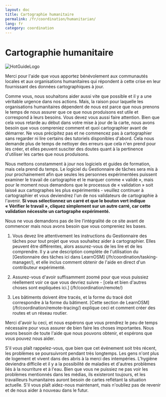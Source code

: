 ```yaml
---
layout: doc
title: Cartographie humanitaire
permalink: /fr/coordination/humanitarian/
lang: fr
category: coordination
---
```


# Cartographie humanitaire

![HotGuideLogo](/images/hot-logo.png)


Merci pour l'aide que vous apportez bénévolement aux communautés locales et aux organisations humanitaires qui répondent à cette crise en leur fournissant des données cartographiques à jour.  

Comme vous, nous souhaitons aider aussi vite que possible et il y a une véritable urgence dans nos actions. Mais, la raison pour laquelle les organisations humanitaires dépendent de nous est parce que nous prenons le temps de nous assurer que ce que nous produisons est utile et correspond à leurs besoins. Vous devez vous aussi faire attention. Bien que cela vous retarde au début dans votre mise à jour de la carte, nous avons besoin que vous compreniez comment et quoi cartographier avant de démarrer. Ne vous précipitez pas et ne commencez pas à cartographier sans regarder ni lire certains des tutoriels disponibles d'abord. Cela nous demande plus de temps de nettoyer des erreurs que cela n'en prend pour les créer, et elles peuvent susciter des doutes quant à la pertinence d'utiliser les cartes que nous produisons.  

Nous mettons constamment à jour nos logiciels et guides de formation, mais cela prend du temps. Le logiciel du Gestionnaire de tâches sera mis à jour prochainement afin que seules les personnes expérimentées puissent examiner le travail de cartographie et le marquer comme « validé », mais pour le moment nous demandons que le processus de « validation » soit laissé aux cartographes les plus expérimentés - veuillez continuer à cartographier et vous deviendrez l'un de nos validateurs de cartographie à l'avenir. **Si vous sélectionnez un carré et que le bouton vert indique « Vérifier le travail », cliquez simplement sur un autre carré, car cette validation nécessite un cartographe expérimenté.**  

Nous ne vous demandons pas de lire l’intégralité de ce site avant de commencer mais nous avons besoin que vous compreniez les bases.  

1. Vous devez lire attentivement les instructions du Gestionnaire des tâches pour tout projet que vous souhaitez aider à cartographier. Elles peuvent être différentes, alors assurez-vous de les lire et de les comprendre. Il y a une description complète de l'utilisation du [Gestionnaire des tâches ici dans LearnOSM] (/fr/coordination/tasking-manager/), et elle inclus comment obtenir de l'aide en direct d'un contributeur expérimenté.  

2. Assurez-vous d'avoir suffisamment zoomé pour que vous puissiez réellement voir ce que vous devriez suivre - [cela et bien d'autres choses sont expliquées ici.] (/fr/coordination/remote/)  

3. Les bâtiments doivent être tracés, et la forme du tracé doit correspondre à la forme du bâtiment. [Cette section de LearnOSM] (/fr/coordination/remote-tracing/) explique ceci et comment créer des routes et un réseau routier.  

Merci d'avoir lu ceci, et nous espérons que vous prendrez le peu de temps nécessaire pour vous assurer de bien faire les choses importantes. Nous avons besoin de toute l'aide que nous pouvons obtenir, et espérons que vous pouvez nous aider.  

S'il vous plaît rappelez-vous, que bien que cet événement soit très récent, les problèmes se poursuivront pendant très longtemps. Les gens n'ont plus de logement et vivent dans des abris à la merci des intempéries. L'hygiène deviendra difficile et il y a la possibilité de maladies et d'autres problèmes liés à la nourriture et à l'eau. Bien que vous ne puissiez ne pas voir les problèmes mentionnés dans les médias, ils existeront toujours, et les travailleurs humanitaires auront besoin de cartes reflétant la situation actuelle. S'il vous plaît aidez-nous maintenant, mais n'oubliez pas de revenir et de nous aider à nouveau dans le futur. 